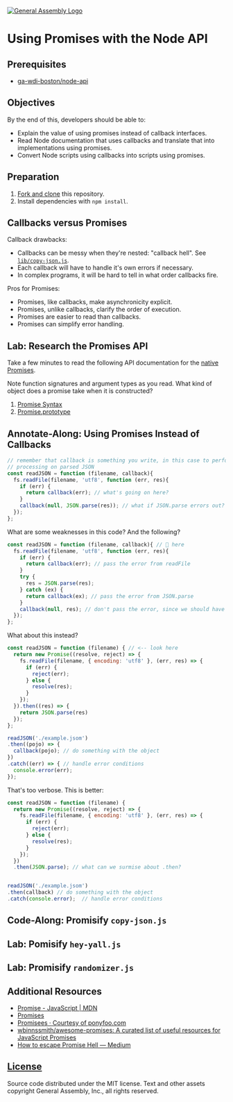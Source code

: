 [![General Assembly Logo](https://camo.githubusercontent.com/1a91b05b8f4d44b5bbfb83abac2b0996d8e26c92/687474703a2f2f692e696d6775722e636f6d2f6b6538555354712e706e67)](https://generalassemb.ly/education/web-development-immersive)

# Using Promises with the Node API

## Prerequisites

-   [ga-wdi-boston/node-api](https://github.com/ga-wdi-boston/node-api)

## Objectives

By the end of this, developers should be able to:

-   Explain the value of using promises instead of callback interfaces.
-   Read Node documentation that uses callbacks and translate that into
    implementations using promises.
-   Convert Node scripts using callbacks into scripts using promises.

## Preparation

1.  [Fork and clone](https://github.com/ga-wdi-boston/meta/wiki/ForkAndClone)
    this repository.
1.  Install dependencies with `npm install`.

## Callbacks versus Promises

Callback drawbacks:

-   Callbacks can be messy when they're nested: "callback hell". See [`lib/copy-json.js`](lib/copy-json.js).
-   Each callback will have to handle it's own errors if necessary.
-   In complex programs, it will be hard to tell in what order callbacks fire.

Pros for Promises:

-   Promises, like callbacks, make asynchronicity explicit.
-   Promises, unlike callbacks, clarify the order of execution.
-   Promises are easier to read than callbacks.
-   Promises can simplify error handling.

## Lab: Research the Promises API

Take a few minutes to read the following API documentation for the [native
Promises](https://developer.mozilla.org/en-US/docs/Web/JavaScript/Reference/Global_Objects/Promise).

Note function signatures and argument types as you read. What kind of object
does a promise take when it is constructed?

1.  [Promise Syntax](https://developer.mozilla.org/en-US/docs/Web/JavaScript/Reference/Global_Objects/Promise#Syntax)
1.  [Promise.prototype](https://developer.mozilla.org/en-US/docs/Web/JavaScript/Reference/Global_Objects/Promise#Methods_2)

## Annotate-Along: Using Promises Instead of Callbacks

```js
// remember that callback is something you write, in this case to perform some
// processing on parsed JSON
const readJSON = function (filename, callback){
  fs.readFile(filename, 'utf8', function (err, res){
    if (err) {
      return callback(err); // what's going on here?
    }
    callback(null, JSON.parse(res)); // what if JSON.parse errors out?
  });
};
```

What are some weaknesses in this code? And the following?

```js
const readJSON = function (filename, callback){ // 👀 here
  fs.readFile(filename, 'utf8', function (err, res){
    if (err) {
      return callback(err); // pass the error from readFile
    }
    try {
      res = JSON.parse(res);
    } catch (ex) {
      return callback(ex); // pass the error from JSON.parse
    }
    callback(null, res); // don't pass the error, since we should have caught it
  });
};
```

What about this instead?

```js
const readJSON = function (filename) { // <-- look here
  return new Promise((resolve, reject) => {
    fs.readFile(filename, { encoding: 'utf8' }, (err, res) => {
      if (err) {
        reject(err);
      } else {
        resolve(res);
      }
    });
  }).then((res) => {
    return JSON.parse(res)
  });
};

readJSON('./example.jsom')
.then((pojo) => {
  callback(pojo); // do something with the object
})
.catch((err) => { // handle error conditions
  console.error(err);
});
```

That's too verbose. This is better:

```js
const readJSON = function (filename) {
  return new Promise((resolve, reject) => {
    fs.readFile(filename, { encoding: 'utf8' }, (err, res) => {
      if (err) {
        reject(err);
      } else {
        resolve(res);
      }
    });
  })
  .then(JSON.parse); // what can we surmise about .then?


readJSON('./example.jsom')
.then(callback) // do something with the object
.catch(console.error);  // handle error conditions
```

## Code-Along: Promisify `copy-json.js`

## Lab: Pomisify `hey-yall.js`

## Lab: Promisify `randomizer.js`

## Additional Resources

-   [Promise - JavaScript | MDN](https://developer.mozilla.org/en-US/docs/Web/JavaScript/Reference/Global_Objects/Promise)
-   [Promises](https://www.promisejs.org/)
-   [Promisees · Courtesy of ponyfoo.com](http://bevacqua.github.io/promisees/)
-   [wbinnssmith/awesome-promises: A curated list of useful resources for JavaScript Promises](https://github.com/wbinnssmith/awesome-promises)
-   [How to escape Promise Hell — Medium](https://medium.com/@pyrolistical/how-to-get-out-of-promise-hell-8c20e0ab0513#.4wtj9hlvw)

## [License](LICENSE)

Source code distributed under the MIT license. Text and other assets copyright
General Assembly, Inc., all rights reserved.
